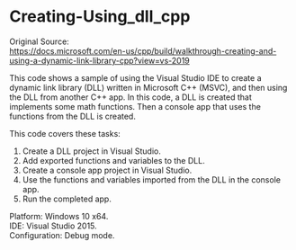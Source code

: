 # Creating-Using_dll_cpp

Original Source:  
https://docs.microsoft.com/en-us/cpp/build/walkthrough-creating-and-using-a-dynamic-link-library-cpp?view=vs-2019

This code shows a sample of using the Visual Studio IDE to create a dynamic link library (DLL) written in Microsoft C++ (MSVC), and then using the DLL from another C++ app. In this code, a DLL is created that implements some math functions. Then a console app that uses the functions from the DLL is created.

This code covers these tasks:
1. Create a DLL project in Visual Studio.
2. Add exported functions and variables to the DLL.
3. Create a console app project in Visual Studio.
4. Use the functions and variables imported from the DLL in the console app.
5. Run the completed app.

Platform: Windows 10 x64.  
IDE: Visual Studio 2015.  
Configuration: Debug mode.  
